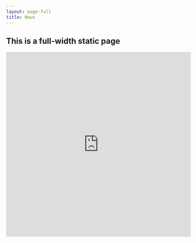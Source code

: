 ```yaml
---
layout: page-full
title: News
---
```

## This is a full-width static page

<iframe src="https://www.facebook.com/plugins/page.php?href=https%3A%2F%2Fwww.facebook.com%2FNNUPpage%2F&tabs=timeline&width=340&height=500&small_header=true&adapt_container_width=true&hide_cover=false&show_facepile=true&appId" width="500" height="500" style="border:none;overflow:hidden" scrolling="no" frameborder="0" allowTransparency="true"></iframe>
